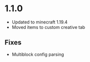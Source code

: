 # 1.1.0

- Updated to minecraft 1.19.4
- Moved items to custom creative tab

## Fixes

- Multiblock config parsing
